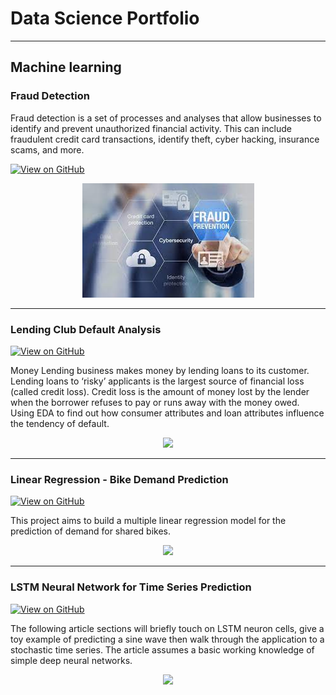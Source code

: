 # Data Science Portfolio
---
## Machine learning

### Fraud Detection

Fraud detection is a set of processes and analyses that allow businesses to identify and prevent unauthorized financial activity. This can include fraudulent credit card transactions, identify theft, cyber hacking, insurance scams, and more.

[![View on GitHub](https://img.shields.io/badge/GitHub-View_on_GitHub-blue?logo=GitHub)](https://github.com/sbksum/frauddetection)

<center><img src="images/fraud_detection.jpg"/></center>

---

### Lending Club Default Analysis

[![View on GitHub](https://img.shields.io/badge/GitHub-View_on_GitHub-blue?logo=GitHub)](https://github.com/sbksum/LendingClubCaseStudy)

Money Lending business makes money by lending loans to its customer. Lending loans to ‘risky’ applicants is the largest source of financial loss (called credit loss). Credit loss is the amount of money lost by the lender when the borrower refuses to pay or runs away with the money owed. Using EDA to find out how consumer attributes and loan attributes influence the tendency of default.

<center><img src="https://i.ytimg.com/vi/uldPqMh7-AE/maxresdefault.jpg"/></center>

----
### Linear Regression - Bike Demand Prediction 

[![View on GitHub](https://img.shields.io/badge/GitHub-View_on_GitHub-blue?logo=GitHub)](https://github.com/sbksum/LinearRegression)

This project aims to build a multiple linear regression model for the prediction of demand for shared bikes.

<center><img src="http://www.stanford.edu/class/stats202/figs/Chapter3/3.1.png"/></center>

----
### LSTM Neural Network for Time Series Prediction

[![View on GitHub](https://img.shields.io/badge/GitHub-View_on_GitHub-blue?logo=GitHub)](https://github.com/sbksum/frauddetection)

The following article sections will briefly touch on LSTM neuron cells, give a toy example of predicting a sine wave then walk through the application to a stochastic time series. The article assumes a basic working knowledge of simple deep neural networks.

<center><img src="https://camo.githubusercontent.com/a085b4fe60690252b8aa2de917c53fc3f63aec21aafea21c8f1ecb543d2c44cb/68747470733a2f2f7777772e616c74756d696e74656c6c6967656e63652e636f6d2f6173736574732f74696d652d7365726965732d70726564696374696f6e2d7573696e672d6c73746d2d646565702d6e657572616c2d6e6574776f726b732f73696e776176655f66756c6c5f7365712e706e67"/></center>


